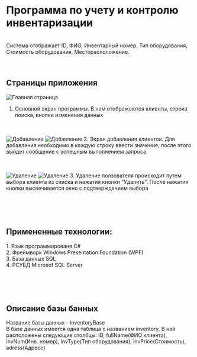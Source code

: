 <h1>Программа по учету и контролю инвентаризации</h1> </br>
Система отображает ID, ФИО, Инвентарный номер, Тип оборудования, Стоимость оборудования, Месторасположение.</br></br></br>

<h2>Страницы приложения</h2>

![Главная страница](https://github.com/xenexess/WpfApp2/assets/91844842/d794bd17-59e2-4129-8814-ea1e41e2578c)
1. Основной экран программы. В нем отображаются клиенты, строка поиска, кнопки изменения данных </br> </br> </br>

![Добавление](https://github.com/xenexess/WpfApp2/assets/91844842/e10d4a88-92d6-41d4-bc5b-94121a5c5459)
![Добавление](https://github.com/xenexess/WpfApp2/assets/91844842/9f942cc3-2b16-4a2b-a2ad-fd142ff4aafd)
2. Экран добавления клиентов. Для добавления необходимо в каждую строку ввести значение, после этого выйдет сообщение с успешным выполнением запроса</br></br></br>

![Удаление](https://github.com/xenexess/WpfApp2/assets/91844842/d8a41e70-9b1c-4e28-a9ae-77cacb1689df)
![Удаление](https://github.com/xenexess/WpfApp2/assets/91844842/2207ea32-9849-4594-b2f3-2e1694993b0d)
3. Удаление ползователя происходит путем выбора клиента из списка и нажатия кнопки "Удалить". После нажатия кнопки высвечивается окно с подтверждением выбора</br></br></br></br></br>

<h2>Примененные технологии:</h2>
1. Язык программированя C#</br>
2. Фреймворк Windows Presentation Foundation (WPF)</br>
3. База данных SQL</br>
4. РСУБД Microsof SQL Server </br></br></br></br></br>

<h2>Описание базы банных</h2>
Название базы данных - InventoryBase</br>
В базе данных имеется одна таблица с названием inventory. В ней расположены следующие столбцы: ID, fullName(ФИО клиента), invNum(Инв. номер), invType(Тип оборудования), invPrice(Стоимость), adress(Адресс)</br>
